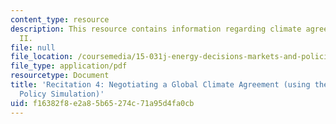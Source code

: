 ```yaml
---
content_type: resource
description: This resource contains information regarding climate agreement negotiations
  II.
file: null
file_location: /coursemedia/15-031j-energy-decisions-markets-and-policies-spring-2012/f16382f8e2a85b65274c71a95d4fa0cb_MIT15_031JS12_rec4.pdf
file_type: application/pdf
resourcetype: Document
title: 'Recitation 4: Negotiating a Global Climate Agreement (using the C-Roads Climate
  Policy Simulation)'
uid: f16382f8-e2a8-5b65-274c-71a95d4fa0cb
---
```

